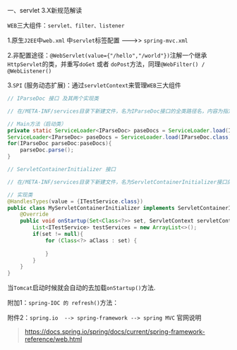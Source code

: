 一、servlet 3.X新规范解读

`WEB`三大组件：`servlet、filter、listener`

1.原生`J2EE`中`web.xml` 中`servlet`标签配置 --->> `spring-mvc.xml`

2.非配置途径：`@WebServlet(value={"/hello","/world"})`注解一个继承`HttpServlet`的类，并重写`doGet` 或者 `doPost`方法，同理`@WebFilter() / @WebListener()`

3.`SPI` (服务动态扩展)：通过`servletContext`来管理`WEB`三大组件

```java
// IParseDoc 接口 及其两个实现类

// 在/META-INF/services目录下新建文件，名为IParseDoc接口的全类路径名，内容为指定实现的服务全类路径名

// Main方法（启动类）
private static ServiceLoader<IParseDoc> paseDocs = ServiceLoader.load(IParseDoc.class);
ServiceLoader<IParseDoc> paseDocs = ServiceLoader.load(IParseDoc.class);
for(IParseDoc parseDoc:paseDocs){
    parseDoc.parse();
}
```

```java
// ServletContainerInitializer 接口

// 在/META-INF/services目录下新建文件，名为ServletContainerInitializer接口的全类路径名，内容为指定实现的服务全类路径名（文件名为 javax.servlet.ServletContainerInitializer）

// 实现类
@HandlesTypes(value = {ITestService.class})
public class MyServletContainerInitializer implements ServletContainerInitializer {
    @Override
    public void onStartup(Set<Class<?>> set, ServletContext servletContext) throws ServletException {
        List<ITestService> testServices = new ArrayList<>();
        if(set != null){
            for (Class<?> aClass : set) {
                
            }
        }
    }
}
```

当`Tomcat`启动时候就会自动的去加载`onStartup()`方法.

附加1：`spring-IOC 的 refresh()`方法：

附件2：`spring.io  --> spring-framework --> spring MVC` 官网说明

>  https://docs.spring.io/spring/docs/current/spring-framework-reference/web.html 















